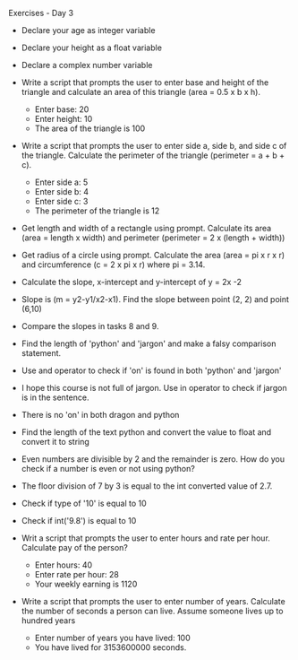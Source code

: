 Exercises - Day 3

- Declare your age as integer variable

- Declare your height as a float variable

- Declare a complex number variable

- Write a script that prompts the user to enter base and height of the triangle and calculate an area of this triangle (area = 0.5 x b x h).
    - Enter base: 20
    - Enter height: 10
    - The area of the triangle is 100

- Write a script that prompts the user to enter side a, side b, and side c of the triangle. Calculate the perimeter of the triangle (perimeter = a + b + c).
    - Enter side a: 5
    - Enter side b: 4
    - Enter side c: 3
    - The perimeter of the triangle is 12
    
- Get length and width of a rectangle using prompt. Calculate its area (area = length x width) and perimeter (perimeter = 2 x (length + width))

- Get radius of a circle using prompt. Calculate the area (area = pi x r x r) and circumference (c = 2 x pi x r) where pi = 3.14.

- Calculate the slope, x-intercept and y-intercept of y = 2x -2

- Slope is (m = y2-y1/x2-x1). Find the slope between point (2, 2) and point (6,10)

- Compare the slopes in tasks 8 and 9.

- Find the length of 'python' and 'jargon' and make a falsy comparison statement.

- Use and operator to check if 'on' is found in both 'python' and 'jargon'

- I hope this course is not full of jargon. Use in operator to check if jargon is in the sentence.

- There is no 'on' in both dragon and python

- Find the length of the text python and convert the value to float and convert it to string

- Even numbers are divisible by 2 and the remainder is zero. How do you check if a number is even or not using python?

- The floor division of 7 by 3 is equal to the int converted value of 2.7.

- Check if type of '10' is equal to 10

- Check if int('9.8') is equal to 10

- Writ a script that prompts the user to enter hours and rate per hour. Calculate pay of the person?
    - Enter hours: 40
    - Enter rate per hour: 28
    - Your weekly earning is 1120

- Write a script that prompts the user to enter number of years. Calculate the number of seconds a person can live. Assume someone lives up to hundred years
    - Enter number of years you have lived: 100
    - You have lived for 3153600000 seconds.